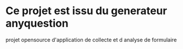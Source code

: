 # Ce projet est issu du generateur  anyquestion
projet opensource d'application de collecte et d analyse de formulaire
